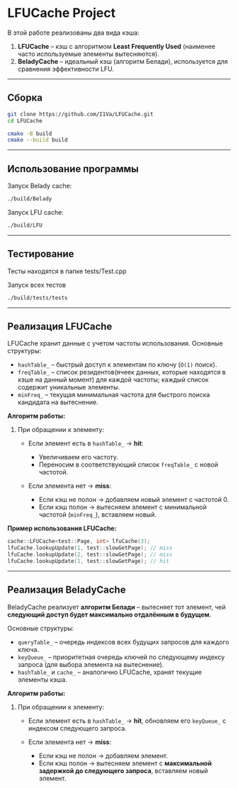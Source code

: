 # LFUCache Project

В этой работе реализованы два вида кэша:

1. **LFUCache** – кэш с алгоритмом **Least Frequently Used** (наименее часто используемые элементы вытесняются).
2. **BeladyCache** – идеальный кэш (алгоритм Белади), используется для сравнения эффективности LFU.

---

## Сборка

```bash
git clone https://github.com/I1Va/LFUCache.git
cd LFUCache

cmake -B build
cmake --build build
```

---

## Использование программы
Запуск Belady cache:
```bash
./build/Belady
```

Запуск LFU cache:
```bash
./build/LFU
```

---

## Тестирование
Тесты находятся в папке tests/Test.cpp


Запуск всех тестов
```bash
./build/tests/tests
```

---
## Реализация LFUCache

LFUCache хранит данные с учетом частоты использования. Основные структуры:

* `hashTable_` – быстрый доступ к элементам по ключу (`O(1)` поиск).
* `freqTable_` – список резидентов(ячеек данных, которые находятся в кэше на данный момент) для каждой частоты; каждый список содержит уникальные элементы.
* `minFreq_` – текущая минимальная частота для быстрого поиска кандидата на вытеснение.

**Алгоритм работы:**

1. При обращении к элементу:

   * Если элемент есть в `hashTable_` → **hit**:

     * Увеличиваем его частоту.
     * Переносим в соответствующий список `freqTable_` с новой частотой.
   * Если элемента нет → **miss**:

     * Если кэш не полон → добавляем новый элемент с частотой 0.
     * Если кэш полон → вытесняем элемент с минимальной частотой (`minFreq_`), вставляем новый.

**Пример использования LFUCache:**

```cpp
cache::LFUCache<test::Page, int> lfuCache(3);
lfuCache.lookupUpdate(1, test::slowGetPage); // miss
lfuCache.lookupUpdate(2, test::slowGetPage); // miss
lfuCache.lookupUpdate(1, test::slowGetPage); // hit
```

---

## Реализация BeladyCache

BeladyCache реализует **алгоритм Белади** – вытесняет тот элемент, чей **следующий доступ будет максимально отдалённым в будущем**.

Основные структуры:

* `queryTable_` – очередь индексов всех будущих запросов для каждого ключа.
* `keyQueue_` – приоритетная очередь ключей по следующему индексу запроса (для выбора элемента на вытеснение).
* `hashTable_` и `cache_` – аналогично LFUCache, хранят текущие элементы кэша.

**Алгоритм работы:**

1. При обращении к элементу:

   * Если элемент есть в `hashTable_` → **hit**, обновляем его `keyQueue_` с индексом следующего запроса.
   * Если элемента нет → **miss**:

     * Если кэш не полон → добавляем элемент.
     * Если кэш полон → вытесняем элемент с **максимальной задержкой до следующего запроса**, вставляем новый элемент.
